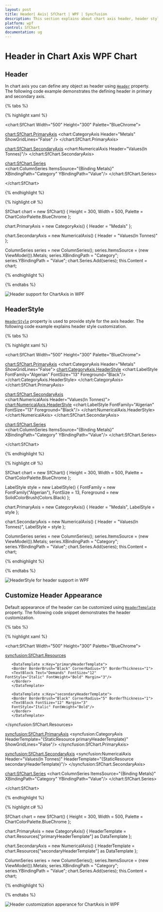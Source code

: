 ```yaml
---
layout: post
title: Header| Axis| SfChart | WPF | Syncfusion 
description: This section explains about chart axis header, header style, it's behavior and customization header apperance of chart axis in WPF chart
platform: wpf
control: SfChart
documentation: ug
---
```


# Header in Chart Axis WPF Chart

## Header

In chart axis you can define any object as header using [`Header`](https://help.syncfusion.com/cr/wpf/Syncfusion.UI.Xaml.Charts.ChartAxis.html#Syncfusion_UI_Xaml_Charts_ChartAxis_Header) property. The following code example demonstrates the defining header in primary and secondary axis. 

{% tabs %}

{% highlight xaml %}

<chart:SfChart Width="500" Height="300" Palette="BlueChrome">

<chart:SfChart.PrimaryAxis>
<chart:CategoryAxis Header="Metals"  ShowGridLines="False" />
</chart:SfChart.PrimaryAxis>        

<chart:SfChart.SecondaryAxis>
<chart:NumericalAxis Header="Values(In Tonnes)"/>
</chart:SfChart.SecondaryAxis>        

<chart:SfChart.Series>                
<chart:ColumnSeries ItemsSource="{Binding Metals}" XBindingPath="Category" YBindingPath="Value"/>
</chart:SfChart.Series>

</chart:SfChart>

{% endhighlight %}

{% highlight c# %}

SfChart chart = new SfChart() 
{ 
    Height = 300,
    Width = 500, 
    Palette = ChartColorPalette.BlueChrome
};

chart.PrimaryAxis = new CategoryAxis()
{ 
    Header = "Medals" 
};

chart.SecondaryAxis = new NumericalAxis()
{ 
    Header = "Values(In Tonnes)" 
};

ColumnSeries series = new ColumnSeries();
series.ItemsSource = (new ViewModel()).Metals;
series.XBindingPath = "Category";
series.YBindingPath = "Value";
chart.Series.Add(series);
this.Content = chart;

{% endhighlight %}

{% endtabs %}

![Header support for ChartAxis in WPF](Axis_image/WPF_Chart_Axis_Header.png)

## HeaderStyle

[`HeaderStyle`](https://help.syncfusion.com/cr/wpf/Syncfusion.UI.Xaml.Charts.ChartAxis.html#Syncfusion_UI_Xaml_Charts_ChartAxis_HeaderStyle) property is used to provide style for the axis header. The following code example explains header style customization.

{% tabs %}

{% highlight xaml %}

<chart:SfChart Width="500" Height="300"
Palette="BlueChrome">

<chart:SfChart.PrimaryAxis>
<chart:CategoryAxis Header="Metals" 
 ShowGridLines="False">
<chart:CategoryAxis.HeaderStyle>
<chart:LabelStyle FontFamily="Algerian" FontSize="13" Foreground="Black"/>
</chart:CategoryAxis.HeaderStyle>
</chart:CategoryAxis>
</chart:SfChart.PrimaryAxis>

<chart:SfChart.SecondaryAxis>            
<chart:NumericalAxis Header="Values(In Tonnes)">
<chart:NumericalAxis.HeaderStyle>
<chart:LabelStyle FontFamily="Algerian" FontSize="13" Foreground="Black"/>
</chart:NumericalAxis.HeaderStyle>
</chart:NumericalAxis>
</chart:SfChart.SecondaryAxis>

<chart:SfChart.Series>            
<chart:ColumnSeries ItemsSource="{Binding Metals}" XBindingPath="Category" YBindingPath="Value"/>
</chart:SfChart.Series>

</chart:SfChart>

{% endhighlight %}

{% highlight c# %}

SfChart chart = new SfChart() 
{ 
    Height = 300,
    Width = 500, 
    Palette = ChartColorPalette.BlueChrome
};

LabelStyle style = new LabelStyle()
{
    FontFamily = new FontFamily("Algerian"),
    FontSize = 13,
    Foreground = new SolidColorBrush(Colors.Black)
};

chart.PrimaryAxis = new CategoryAxis()
{
    Header = "Medals",
    LabelStyle = style
};

chart.SecondaryAxis = new NumericalAxis()
{
    Header = "Values(In Tonnes)",
    LabelStyle = style
};

ColumnSeries series = new ColumnSeries();
series.ItemsSource = (new ViewModel()).Metals;
series.XBindingPath = "Category";
series.YBindingPath = "Value";
chart.Series.Add(series);
this.Content = chart;

{% endhighlight %}

{% endtabs %}

![HeaderStyle for header support in WPF](Axis_image/WPF_Chart_Axis_HeaderStyle.png)

## Customize Header Appearance

Default appearance of the header can be customized using [`HeaderTemplate`](https://help.syncfusion.com/cr/wpf/Syncfusion.UI.Xaml.Charts.ChartAxis.html#Syncfusion_UI_Xaml_Charts_ChartAxis_HeaderTemplate) property. The following code snippet demonstrates the header customization.

{% tabs %}

{% highlight xaml %}

<chart:SfChart Width="500" Height="300" Palette="BlueChrome">

<syncfusion:SfChart.Resources>
 
       <DataTemplate x:Key="primaryHeaderTemplate">
       <Border BorderBrush="Black" CornerRadius="5" BorderThickness="1">
       <TextBlock Text="Demands" FontSize="12"           FontStyle="Italic" FontWeight="Bold" Margin="3"/>
       </Border>
       </DataTemplate>
       
       <DataTemplate x:Key="secondaryHeaderTemplate">
       <Border BorderBrush="Black" CornerRadius="5" BorderThickness="1">
       <TextBlock FontSize="12" Margin="3"
       FontStyle="Italic" FontWeight="Bold"/>
       </Border>
       </DataTemplate>

</syncfusion:SfChart.Resources>

<syncfusion:SfChart.PrimaryAxis>
<syncfusion:CategoryAxis HeaderTemplate="{StaticResource primaryHeaderTemplate}"  ShowGridLines="False"/>
</syncfusion:SfChart.PrimaryAxis>

<syncfusion:SfChart.SecondaryAxis>
<syncfusion:NumericalAxis Header="Values(In Tonnes)"
  HeaderTemplate="{StaticResource secondaryHeaderTemplate}"/>
</syncfusion:SfChart.SecondaryAxis>
   
<chart:SfChart.Series>
<chart:ColumnSeries ItemsSource="{Binding Metals}" XBindingPath="Category" YBindingPath="Value"/>
</chart:SfChart.Series>
        
</chart:SfChart>

{% endhighlight %}

{% highlight c# %}

SfChart chart = new SfChart() 
{ 
    Height = 300,
    Width = 500, 
    Palette = ChartColorPalette.BlueChrome
};

chart.PrimaryAxis = new CategoryAxis()
{
    HeaderTemplate = chart.Resources["primaryHeaderTemplate"] as DataTemplate
};

chart.SecondaryAxis = new NumericalAxis()
{
    HeaderTemplate = chart.Resources["secondaryHeaderTemplate"] as DataTemplate
};

ColumnSeries series = new ColumnSeries();
series.ItemsSource = (new ViewModel()).Metals;
series.XBindingPath = "Category";
series.YBindingPath = "Value";
chart.Series.Add(series);
this.Content = chart;

{% endhighlight %}

{% endtabs %}

![Header customization apperance for ChartAxis in WPF](Axis_image/WPF_Chart_Axis_Customize_Header_Appearence.png)